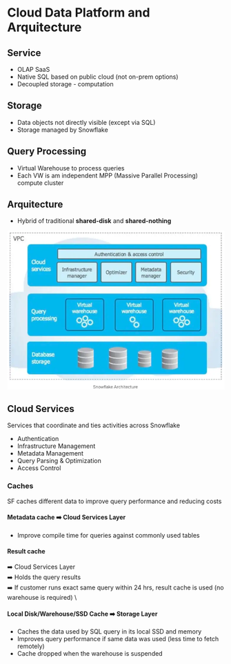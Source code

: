 # Cloud Data Platform and Arquitecture

## Service

- OLAP SaaS
- Native SQL based on public cloud (not on-prem options)
- Decoupled storage - computation


## Storage

- Data objects not directly visible (except via SQL)
- Storage managed by Snowflake


## Query Processing

- Virtual Warehouse to process queries
- Each VW is am independent MPP (Massive Parallel Processing) compute cluster

## Arquitecture 

- Hybrid of traditional **shared-disk** and **shared-nothing**

![](/assets/snow_arqui.png)

## Cloud Services

Services that coordinate and ties activities across Snowflake

- Authentication
- Infrastructure Management
- Metadata Management
- Query Parsing & Optimization
- Access Control

### Caches

SF caches different data to improve query performance and reducing costs

#### Metadata cache   :arrow_right:   Cloud Services Layer

- Improve compile time for queries against commonly used tables

#### Result cache    
:arrow_right:   Cloud Services Layer \
:arrow_right: Holds the query results \
:arrow_right: If customer runs exact same query within 24 hrs, result cache is used (no warehouse is required) \

#### Local Disk/Warehouse/SSD Cache :arrow_right:   Storage Layer

- Caches the data used by SQL query in its local SSD and memory
- Improves query performance if same data was used (less time to fetch remotely)
- Cache dropped when the warehouse is suspended



